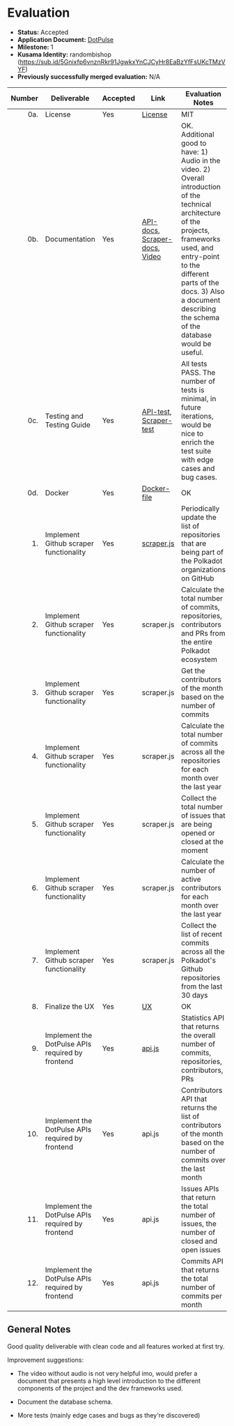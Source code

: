 # Evaluation

- **Status:** Accepted
- **Application Document:** [DotPulse](https://github.com/w3f/Grants-Program/blob/master/applications/DotPulse.md)
- **Milestone:** 1
- **Kusama Identity:** randombishop (https://sub.id/5Gnixfp6vnznRkr91JgwkxYnCJCyHr8EaBzYfFsUKcTMzVYF)
- **Previously successfully merged evaluation:** N/A

| Number | Deliverable                                      | Accepted | Link                                                                                                                                                                                                                                                                                                                                               | Evaluation Notes                                                                                                                                                                                                                                                          |
| -----: | ------------------------------------------------ | -------- | -------------------------------------------------------------------------------------------------------------------------------------------------------------------------------------------------------------------------------------------------------------------------------------------------------------------------------------------------- | ------------------------------------------------------------------------------------------------------------------------------------------------------------------------------------------------------------------------------------------------------------------------- |
|    0a. | License                                          | Yes      | [License](https://github.com/CrossChainLabs-DOT/dotpulse-api/blob/b82ab47f21fecb4c49f2d8c88d516bc0beaf3247/LICENSE)                                                                                                                                                                                                                                | MIT                                                                                                                                                                                                                                                                       |
|    0b. | Documentation                                    | Yes      | [API-docs](https://github.com/CrossChainLabs-DOT/dotpulse-api/blob/17ff96d15795fed3f061eeff95113866a7ebe15d/docs.md), [Scraper-docs](https://github.com/CrossChainLabs-DOT/dotpulse-scraper/blob/1fceb0cff9e7bbf4584e58d9274c5cbb2592264d/docs.md), [Video](https://drive.google.com/file/d/1ZMQ13BfiN3d0gamNcYL5uhIKOzcIg6N3/view?usp=share_link) | OK. Additional good to have: 1) Audio in the video. 2) Overall introduction of the technical architecture of the projects, frameworks used, and entry-point to the different parts of the docs. 3) Also a document describing the schema of the database would be useful. |
|    0c. | Testing and Testing Guide                        | Yes      | [API-test](https://github.com/CrossChainLabs-DOT/dotpulse-api/blob/17ff96d15795fed3f061eeff95113866a7ebe15d/README.md), [Scraper-test](https://github.com/CrossChainLabs-DOT/dotpulse-scraper/blob/1fceb0cff9e7bbf4584e58d9274c5cbb2592264d/README.md)                                                                                             | All tests PASS. The number of tests is minimal, in future iterations, would be nice to enrich the test suite with edge cases and bug cases.                                                                                                                               |
|    0d. | Docker                                           | Yes      | [Docker-file](https://github.com/CrossChainLabs-DOT/dotpulse-scraper/blob/3772a20347a19c05772ff907b8a53c085bef0515/docker-compose.yml)                                                                                                                                                                                                             | OK                                                                                                                                                                                                                                                                        |
|     1. | Implement Github scraper functionality           | Yes      | [scraper.js](https://github.com/CrossChainLabs-DOT/dotpulse-scraper/blob/3772a20347a19c05772ff907b8a53c085bef0515/scraper.js)                                                                                                                                                                                                                      | Periodically update the list of repositories that are being part of the Polkadot organizations on GitHub                                                                                                                                                                  |
|     2. | Implement Github scraper functionality           | Yes      | scraper.js                                                                                                                                                                                                                                                                                                                                         | Calculate the total number of commits, repositories, contributors and PRs from the entire Polkadot ecosystem                                                                                                                                                              |
|     3. | Implement Github scraper functionality           | Yes      | scraper.js                                                                                                                                                                                                                                                                                                                                         | Get the contributors of the month based on the number of commits                                                                                                                                                                                                          |
|     4. | Implement Github scraper functionality           | Yes      | scraper.js                                                                                                                                                                                                                                                                                                                                         | Calculate the total number of commits across all the repositories for each month over the last year                                                                                                                                                                       |
|     5. | Implement Github scraper functionality           | Yes      | scraper.js                                                                                                                                                                                                                                                                                                                                         | Collect the total number of issues that are being opened or closed at the moment                                                                                                                                                                                          |
|     6. | Implement Github scraper functionality           | Yes      | scraper.js                                                                                                                                                                                                                                                                                                                                         | Calculate the number of active contributors for each month over the last year                                                                                                                                                                                             |
|     7. | Implement Github scraper functionality           | Yes      | scraper.js                                                                                                                                                                                                                                                                                                                                         | Collect the list of recent commits across all the Polkadot's Github repositories from the last 30 days                                                                                                                                                                    |
|     8. | Finalize the UX                                  | Yes      | [UX](https://drive.google.com/file/d/1przeJWgvpv_lI4QDpX-GlQsMHCBaSToh/view?usp=share_link)                                                                                                                                                                                                                                                        | OK                                                                                                                                                                                                                                                                        |
|     9. | Implement the DotPulse APIs required by frontend | Yes      | [api.js](https://github.com/CrossChainLabs-DOT/dotpulse-api/blob/2c63a62fbf4283250b3a49633c4173e351c6382b/api.js)                                                                                                                                                                                                                                  | Statistics API that returns the overall number of commits, repositories, contributors, PRs                                                                                                                                                                                |
|    10. | Implement the DotPulse APIs required by frontend | Yes      | api.js                                                                                                                                                                                                                                                                                                                                             | Contributors API that returns the list of contributors of the month based on the number of commits over the last month                                                                                                                                                    |
|    11. | Implement the DotPulse APIs required by frontend | Yes      | api.js                                                                                                                                                                                                                                                                                                                                             | Issues APIs that return the total number of issues, the number of closed and open issues                                                                                                                                                                                  |
|    12. | Implement the DotPulse APIs required by frontend | Yes      | api.js                                                                                                                                                                                                                                                                                                                                             | Commits API that returns the total number of commits per month                                                                                                                                                                                                            |

## General Notes

Good quality deliverable with clean code and all features worked at first try.

Improvement suggestions:

- The video without audio is not very helpful imo,
  would prefer a document that presents a high level introduction to the different components of the project and the dev frameworks used.

- Document the database schema.

- More tests (mainly edge cases and bugs as they're discovered)
